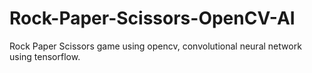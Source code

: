 # Rock-Paper-Scissors-OpenCV-AI
Rock Paper Scissors game using opencv, convolutional neural network using tensorflow.
